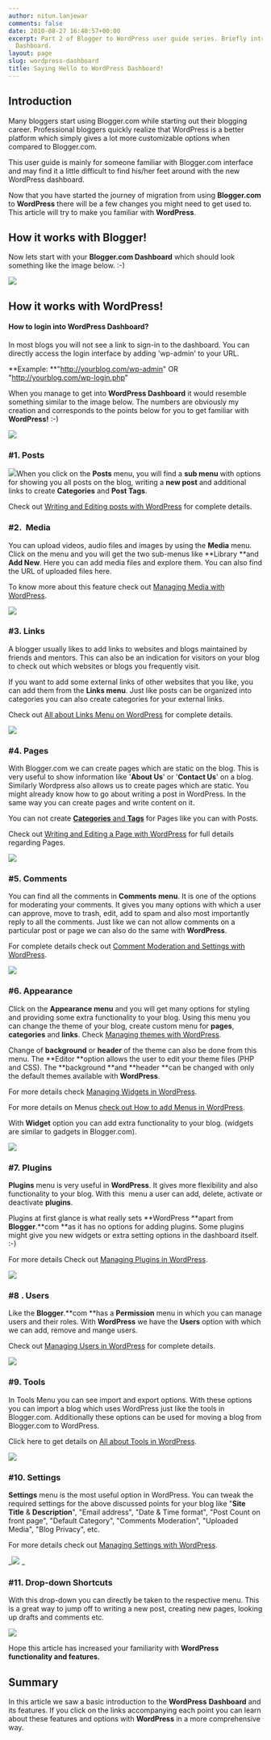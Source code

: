 ```yaml
---
author: nitun.lanjewar
comments: false
date: 2010-08-27 16:40:57+00:00
excerpt: Part 2 of Blogger to WordPress user guide series. Briefly introducing WordPress
  Dashboard.
layout: page
slug: wordpress-dashboard
title: Saying Hello to WordPress Dashboard!
---
```


## Introduction


Many bloggers start using Blogger.com while starting out their blogging career. Professional bloggers quickly realize that WordPress is a better platform which simply gives a lot more customizable options when compared to Blogger.com.

This user guide is mainly for someone familiar with Blogger.com interface and may find it a little difficult to find his/her feet around with the new WordPress dashboard.

Now that you have started the journey of migration from using **Blogger.com** to **WordPress** there will be a few changes you might need to get used to. This article will try to make you familiar with **WordPress**.


## How it works with Blogger!


Now lets start with your **Blogger.com Dashboard** which should look something like the image below. :-)

[![](https://rtcamp.com/wp-content/uploads/2010/08/blogger-dashboard-blogger-to-wordpress1.png)](http://bloggertowp.org/?attachment_id=1318)


## How it works with WordPress!




#### How to login into WordPress Dashboard?


In most blogs you will not see a link to sign-in to the dashboard. You can directly access the login interface by adding 'wp-admin' to your URL.

**Example: **"http://yourblog.com/wp-admin" OR "http://yourblog.com/wp-login.php"

When you manage to get into **WordPress Dashboard** it would resemble something similar to the image below. The numbers are obviously my creation and corresponds to the points below for you to get familiar with **WordPress!** :-)

[![](https://rtcamp.com/wp-content/uploads/2010/08/wordpress-dashboard2-600x347.png)](https://rtcamp.com/wp-content/uploads/2010/08/wordpress-dashboard2.png)


### #1. Posts


![](https://rtcamp.com/wp-content/uploads/2010/08/post-blogger-to-wordpress.png)When you click on the **Posts** menu, you will find a **sub menu** with options for showing you all posts on the blog, writing a **new post** and additional links to create **Categories** and **Post Tags**.

Check out [Writing and Editing posts with WordPress](http://bloggertowp.org/writing-and-editing-a-post-on-wordpress/) for complete details.


### #2.  Media


You can upload videos, audio files and images by using the **Media** menu. Click on the menu and you will get the two sub-menus like **Library **and **Add New**. Here you can add media files and explore them. You can also find the URL of uploaded files here.

To know more about this feature check out [Managing Media with WordPress](http://bloggertowp.org/managing-media-files-with-wordpress/).

[![](https://rtcamp.com/wp-content/uploads/2010/08/media-blogger-to-wordpress2.png)](https://rtcamp.com/wp-content/uploads/2010/08/media-blogger-to-wordpress2.png)


### #3. Links


A blogger usually likes to add links to websites and blogs maintained by friends and mentors. This can also be an indication for visitors on your blog to check out which websites or blogs you frequently visit.

If you want to add some external links of other websites that you like, you can add them from the **Links menu**. Just like posts can be organized into categories you can also create categories for your external links.

Check out [All about Links Menu on WordPress](http://bloggertowp.org/all-about-links-menu-on-wordpress/) for complete details.

[![](https://rtcamp.com/wp-content/uploads/2010/08/link-blogger-to-wordpress.png)](https://rtcamp.com/wp-content/uploads/2010/08/link-blogger-to-wordpress.png)


### #4. Pages


With Blogger.com we can create pages which are static on the blog. This is very useful to show information like '**About Us**' or '**Contact Us**' on a blog. Similarly Wordpress also allows us to create pages which are static. You might already know how to go about writing a post in WordPress. In the same way you can create pages and write content on it.

You can not create [**Categories** and **Tags**](http://bloggertowp.org/all-about-categories-and-tags/) for Pages like you can with Posts.

Check out [Writing and Editing a Page with WordPress](http://bloggertowp.org/writing-and-editing-a-page-on-wordpress/) for full details regarding Pages.

[![](https://rtcamp.com/wp-content/uploads/2010/08/pages-blogger-to-wordpress1.png)](https://rtcamp.com/wp-content/uploads/2010/08/pages-blogger-to-wordpress1.png)


### #5. Comments


You can find all the comments in **Comments** **menu**. It is one of the options for moderating your comments. It gives you many options with which a user can approve, move to trash, edit, add to spam and also most importantly reply to all the comments. Just like we can not allow comments on a particular post or page we can also do the same with **WordPress**.

For complete details check out [Comment Moderation and Settings with WordPress](http://bloggertowp.org/comment-moderation-and-settings-in-wordpress/).

[![](https://rtcamp.com/wp-content/uploads/2010/08/comments-blogger-to-wordpress1.png)](https://rtcamp.com/wp-content/uploads/2010/08/comments-blogger-to-wordpress1.png)


### #6. Appearance


Click on the **Appearance menu** and you will get many options for styling and providing some extra functionality to your blog. Using this menu you can change the theme of your blog, create custom menu for **pages**, **categories** and **links**. Check [Managing themes with WordPress](http://bloggertowp.org/managing-theme-in-wordpress/).

Change of **background** or **header** of the theme can also be done from this menu. The **Editor **option allows the user to edit your theme files (PHP and CSS). The **background **and **header **can be changed with only the default themes available with **WordPress**.

For more details check [Managing Widgets in WordPress](http://bloggertowp.org/managing-widgets-in-wordpress/).

For more details on Menus [check out How to add Menus in WordPress](http://bloggertowp.org/how-to-add-menus-in-wordpress/).

With **Widget** option you can add extra functionality to your blog. (widgets are similar to gadgets in Blogger.com).

[![](https://rtcamp.com/wp-content/uploads/2010/08/Appearance-blogger-to-wordpress.png)](https://rtcamp.com/wp-content/uploads/2010/08/Appearance-blogger-to-wordpress.png)


### #7. Plugins


**Plugins** menu is very useful in **WordPress**. It gives more flexibility and also functionality to your blog. With this  menu a user can add, delete, activate or deactivate **plugins**.

Plugins at first glance is what really sets **WordPress **apart from **Blogger**.**com **as it has no options for adding plugins. Some plugins might give you new widgets or extra setting options in the dashboard itself. :-)

For more details Check out [Managing Plugins in WordPress](http://bloggertowp.org/managing-plugins-in-wordpress/).

[![](https://rtcamp.com/wp-content/uploads/2010/08/plugins-blogger-to-wordpress.png)](https://rtcamp.com/wp-content/uploads/2010/08/plugins-blogger-to-wordpress.png)


### #8 . Users


Like the **Blogger**.**com **has a **Permission** menu in which you can manage users and their roles. With **WordPress** we have the **Users** option with which we can add, remove and mange users.

Check out [Managing Users in WordPress](http://bloggertowp.org/manage-users-in-wordpress/) for complete details.

[![](https://rtcamp.com/wp-content/uploads/2010/08/users-blogger-to-wordpress.png)](https://rtcamp.com/wp-content/uploads/2010/08/users-blogger-to-wordpress.png)


### #9. Tools


In Tools Menu you can see import and export options. With these options you can import a blog which uses WordPress just like the tools in Blogger.com. Additionally these options can be used for moving a blog from Blogger.com to WordPress.

Click here to get details on [All about Tools in WordPress](http://bloggertowp.org/all-about-tools-wordpress/).

_[![](https://rtcamp.com/wp-content/uploads/2010/08/tools-blogger-to-wordpress1.png)](https://rtcamp.com/wp-content/uploads/2010/08/tools-blogger-to-wordpress1.png)_


### #10. Settings


**Settings** menu is the most useful option in WordPress. You can tweak the required settings for the above discussed points for your blog like "**Site Title** & **Description**", "Email address", "Date & Time format", "Post Count on front page", "Default Category", "Comments Moderation", "Uploaded Media", "Blog Privacy", etc.

For more details check out [Managing Settings with WordPress](http://bloggertowp.org/managing-settings-in-wordpress/).

_[![](https://rtcamp.com/wp-content/uploads/2010/08/setting-blogger-to-wordpress1.png)](https://rtcamp.com/wp-content/uploads/2010/08/setting-blogger-to-wordpress1.png)
_


### #11. Drop-down Shortcuts


With this drop-down you can directly be taken to the respective menu. This is a great way to jump off to writing a new post, creating new pages, looking up drafts and comments etc.

[![](https://rtcamp.com/wp-content/uploads/2010/08/dropdown-shortcuts-blogger-to-wordpress.png)](http://bloggertowp.org/?attachment_id=1321)

Hope this article has increased your familiarity with **WordPress **functionality and features**.**


## Summary


In this article we saw a basic introduction to the **WordPress** **Dashboard** and its features. If you click on the links accompanying each point you can learn about these features and options with **WordPress** in a more comprehensive way.

